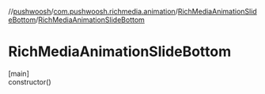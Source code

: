 //[pushwoosh](../../../index.md)/[com.pushwoosh.richmedia.animation](../index.md)/[RichMediaAnimationSlideBottom](index.md)/[RichMediaAnimationSlideBottom](-rich-media-animation-slide-bottom.md)

# RichMediaAnimationSlideBottom

[main]\
constructor()
